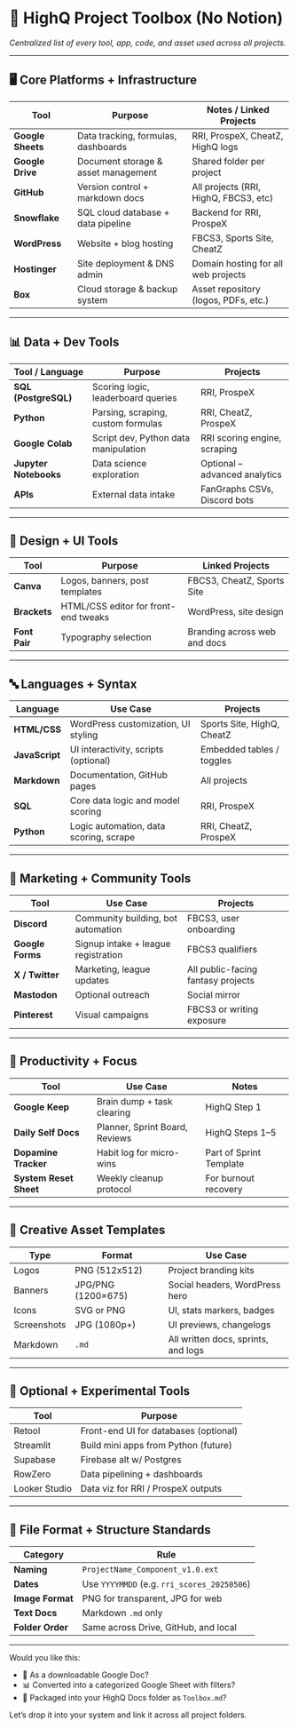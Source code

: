 # 🧰 HighQ Project Toolbox (No Notion)

*Centralized list of every tool, app, code, and asset used across all projects.*

---

## 🖥️ Core Platforms + Infrastructure

| Tool              | Purpose                             | Notes / Linked Projects               |
| ----------------- | ----------------------------------- | ------------------------------------- |
| **Google Sheets** | Data tracking, formulas, dashboards | RRI, ProspeX, CheatZ, HighQ logs      |
| **Google Drive**  | Document storage & asset management | Shared folder per project             |
| **GitHub**        | Version control + markdown docs     | All projects (RRI, HighQ, FBCS3, etc) |
| **Snowflake**     | SQL cloud database + data pipeline  | Backend for RRI, ProspeX              |
| **WordPress**     | Website + blog hosting              | FBCS3, Sports Site, CheatZ            |
| **Hostinger**     | Site deployment & DNS admin         | Domain hosting for all web projects   |
| **Box**           | Cloud storage & backup system       | Asset repository (logos, PDFs, etc.)  |

---

## 📊 Data + Dev Tools

| Tool / Language       | Purpose                              | Projects                      |
| --------------------- | ------------------------------------ | ----------------------------- |
| **SQL (PostgreSQL)**  | Scoring logic, leaderboard queries   | RRI, ProspeX                  |
| **Python**            | Parsing, scraping, custom formulas   | RRI, CheatZ, ProspeX          |
| **Google Colab**      | Script dev, Python data manipulation | RRI scoring engine, scraping  |
| **Jupyter Notebooks** | Data science exploration             | Optional – advanced analytics |
| **APIs**              | External data intake                 | FanGraphs CSVs, Discord bots  |

---

## 🎨 Design + UI Tools

| Tool          | Purpose                              | Linked Projects              |
| ------------- | ------------------------------------ | ---------------------------- |
| **Canva**     | Logos, banners, post templates       | FBCS3, CheatZ, Sports Site   |
| **Brackets**  | HTML/CSS editor for front-end tweaks | WordPress, site design       |
| **Font Pair** | Typography selection                 | Branding across web and docs |

---

## 🔤 Languages + Syntax

| Language       | Use Case                               | Projects                   |
| -------------- | -------------------------------------- | -------------------------- |
| **HTML/CSS**   | WordPress customization, UI styling    | Sports Site, HighQ, CheatZ |
| **JavaScript** | UI interactivity, scripts (optional)   | Embedded tables / toggles  |
| **Markdown**   | Documentation, GitHub pages            | All projects               |
| **SQL**        | Core data logic and model scoring      | RRI, ProspeX               |
| **Python**     | Logic automation, data scoring, scrape | RRI, CheatZ, ProspeX       |

---

## 📣 Marketing + Community Tools

| Tool             | Use Case                            | Projects                           |
| ---------------- | ----------------------------------- | ---------------------------------- |
| **Discord**      | Community building, bot automation  | FBCS3, user onboarding             |
| **Google Forms** | Signup intake + league registration | FBCS3 qualifiers                   |
| **X / Twitter**  | Marketing, league updates           | All public-facing fantasy projects |
| **Mastodon**     | Optional outreach                   | Social mirror                      |
| **Pinterest**    | Visual campaigns                    | FBCS3 or writing exposure          |

---

## 🧠 Productivity + Focus

| Tool                   | Use Case                       | Notes                   |
| ---------------------- | ------------------------------ | ----------------------- |
| **Google Keep**        | Brain dump + task clearing     | HighQ Step 1            |
| **Daily Self Docs**    | Planner, Sprint Board, Reviews | HighQ Steps 1–5         |
| **Dopamine Tracker**   | Habit log for micro-wins       | Part of Sprint Template |
| **System Reset Sheet** | Weekly cleanup protocol        | For burnout recovery    |

---

## 📂 Creative Asset Templates

| Type        | Format             | Use Case                            |
| ----------- | ------------------ | ----------------------------------- |
| Logos       | PNG (512x512)      | Project branding kits               |
| Banners     | JPG/PNG (1200×675) | Social headers, WordPress hero      |
| Icons       | SVG or PNG         | UI, stats markers, badges           |
| Screenshots | JPG (1080p+)       | UI previews, changelogs             |
| Markdown    | `.md`              | All written docs, sprints, and logs |

---

## 🧪 Optional + Experimental Tools

| Tool          | Purpose                               |
| ------------- | ------------------------------------- |
| Retool        | Front-end UI for databases (optional) |
| Streamlit     | Build mini apps from Python (future)  |
| Supabase      | Firebase alt w/ Postgres              |
| RowZero       | Data pipelining + dashboards          |
| Looker Studio | Data viz for RRI / ProspeX outputs    |

---

## 🔐 File Format + Structure Standards

| Category         | Rule                                        |
| ---------------- | ------------------------------------------- |
| **Naming**       | `ProjectName_Component_v1.0.ext`            |
| **Dates**        | Use `YYYYMMDD` (e.g. `rri_scores_20250506`) |
| **Image Format** | PNG for transparent, JPG for web            |
| **Text Docs**    | Markdown `.md` only                         |
| **Folder Order** | Same across Drive, GitHub, and local        |

---

Would you like this:

* 📄 As a downloadable Google Doc?
* 📊 Converted into a categorized Google Sheet with filters?
* 📁 Packaged into your HighQ Docs folder as `Toolbox.md`?

Let’s drop it into your system and link it across all project folders.
